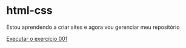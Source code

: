 # html-css

 Estou aprendendo a criar sites e agora vou gerenciar meu repositório

 <a href='https://edivansilvajr.github.io/html-css/exercicios/ex001/index.html'>Executar o exercício 001</a>
